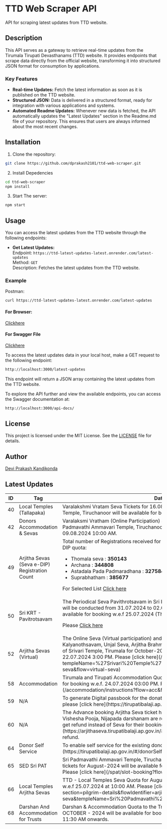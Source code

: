 # TTD Web Scraper API

API for scraping latest updates from TTD website.

## Description

This API serves as a gateway to retrieve real-time updates from the Tirumala Tirupati Devasthanams (TTD) website. It provides endpoints that scrape data directly from the official website, transforming it into structured JSON format for consumption by applications.

### Key Features

- **Real-time Updates:** Fetch the latest information as soon as it is published on the TTD website.
- **Structured JSON:** Data is delivered in a structured format, ready for integration with various applications and systems.
- **Automated Readme Updates:** Whenever new data is fetched, the API automatically updates the "Latest Updates" section in the Readme.md file of your repository. This ensures that users are always informed about the most recent changes.

## Installation

1. Clone the repository:

```bash
git clone https://github.com/dprakash2101/ttd-web-scraper.git
```

2. Install Depedencies

```bash
cd ttd-web-scraper
npm install
```

3. Start The server:

```bash
npm start
```



## Usage

You can access the latest updates from the TTD website through the following endpoints:

- **Get Latest Updates:**  
  Endpoint: `https://ttd-latest-updates-latest.onrender.com/latest-updates`  
  Method: `GET`  
  Description: Fetches the latest updates from the TTD website.

### Example
Postman:
```bash
curl https://ttd-latest-updates-latest.onrender.com/latest-updates
```
#### For Browser:
 [Clickhere](https://ttd-latest-updates-latest.onrender.com/latest-updates)

 #### For Swagger File
 [Clickhere](https://ttd-latest-updates-latest.onrender.com/api-docs/)


To access the latest updates data in your local host, make a GET request to the following endpoint:

```bash
http://localhost:3000/latest-updates
```
This endpoint will return a JSON array containing the latest updates from the TTD website.

To explore the API further and view the available endpoints, you can access the Swagger documentation at:

```bash
http://localhost:3000/api-docs/
```

## License

This project is licensed under the MIT License. See the [LICENSE](LICENSE) file for details.

## Author

[Devi Prakash Kandikonda](https://github.com/dprakash2101)

## Latest Updates
<table><thead><tr><th>ID</th><th>Tag</th><th>Data</th><th>Published At</th></tr></thead><tbody><tr><td>40</td><td>Local Temples (Tallapaka)</td><td>Varalakshmi Vratam Seva Tickets for 16.08.2024 in Sri Padmavathi Ammavari Temple, Tiruchanoor will be available for bookings w.e.f. 09.08.2024 10:00AM.</td><td>2024-08-08T10:22:33.982Z</td></tr><tr><td>42</td><td>Donors Accommodation &  Sevas</td><td>Varalaksmi Vratham (Online Participation) Seva tickets for 16.08.2024 in Sri Padmavathi Ammavari Temple, Tiruchanoor will be available for booking w.e.f. 09.08.2024 10:00 AM.</td><td>2024-08-08T10:24:21.448Z</td></tr><tr><td>49</td><td>Arjitha Sevas (Seva e-DIP) Registration Count</td><td>Total number of Registrations received for October - 2024 Srivari Arjitha Sevas e-DIP quota:

- Thomala seva : **350143**
- Archana : **344808**
- Astadala Pada Padmaradhana : **327584**
- Suprabhatham : **385677**

For Selected List [Click here](https://ttdevasthanams.ap.gov.in/misc/images/v4/2024_07_20_EDIP_SELECTIONS.pdf)</td><td>2024-07-20T04:42:06.823Z</td></tr><tr><td>50</td><td>Sri KRT - Pavitrotsavam</td><td>The Periodical Seva Pavithrotsavam in Sri Kodanda Rama Swamy Temple, Tirupati will be conducted from 31.07.2024 to 02.08.2024, The Seva Tickets will be available for booking w.e.f 25.07.2024 (Thursday) from 4:00 PM.

Please [Click here](/arjitha-seva/slot-booking?section=pilgrim-details&flowIdentifier=arjitha-seva&templeName=Sri%20Kodanda%20Rama%20Swamy%20Temple&sevaName=Pavithrotsavam)

</td><td>2024-07-25T10:08:30.882Z</td></tr><tr><td>52</td><td>Arjitha Sevas (Virtual)</td><td>The Online Seva (Virtual participation) and connected Darshan quota for Kalyanothsavam, Unjal Seva, Arjitha Brahmotsavam & Sahasra Deepalankara Sevas of Srivari Temple, Tirumala for October-2024 will be available for booking w.e.f. 22.07.2024 3:00 PM.
Please [click here](/virtual-seva/seva-instructions?templeName=%27Srivari%20Temple%27&flowIdentifier=virtual-seva&flow=virtual-seva)</td><td>2024-04-16T06:41:06.744Z</td></tr><tr><td>58</td><td>Accommodation</td><td>Tirumala and Tirupati Accommodation Quota for October-2024 will be available for booking w.e.f. 24.07.2024 03:00 PM. Please [Click Here](/accommodation/instructions?flow=acc&flowIdentifier=acc)</td><td>2024-06-12T11:22:06.189Z</td></tr><tr><td>59</td><td>N/A</td><td>To generate Digital passbook for the donations made before September 2016, please [click here](https://tirupatibalaji.ap.gov.in/#/donorPassbook).</td><td>2023-11-22T14:20:06.620Z</td></tr><tr><td>60</td><td>N/A</td><td>The Advance booking Arjitha Seva ticket holders of Sahasrakalasabhishekam, Vishesha Pooja, Nijapada darshanam are requested to avail Break Darshan or to get refund instead of Seva for their booking made in advance. Please [click here](https://arjithaseva.tirupatibalaji.ap.gov.in/#/) to avail break darshan or to get refund.</td><td>2023-11-22T14:20:16.980Z</td></tr><tr><td>64</td><td>Donor Self Service</td><td>To enable self service for the existing donors, please [Click here](https://tirupatibalaji.ap.gov.in/#/donorSelfservice).</td><td>2024-01-16T05:12:09.518Z</td></tr><tr><td>65</td><td>SED Sri PAT</td><td>Sri Padmavathi Ammavari Temple, Tiruchanoor Special Entry Darshan (Rs. 200/-) tickets for August-2024 will be available for booking w.e.f, 24.07.2024 10:00 AM. Please [click here](/spat/slot-booking?flow=spat&flowIdentifier=spat)</td><td>2024-02-24T06:50:05.802Z</td></tr><tr><td>66</td><td>Local Temples Arjitha Sevas</td><td>TTD - Local Temples Seva Quota for August-2024 will be available for booking w.e.f 25.07.2024 at 10:00 AM.
Please [click here](/arjitha-seva/slot-booking?section=pilgrim-details&flowIdentifier=arjitha-seva&templeName=Sri%20Padmavathi%20Ammavari%20Temple&sevaName=All)</td><td>2024-06-12T11:22:52.407Z</td></tr><tr><td>68</td><td>Darshan And Accommodation for Trusts</td><td>Darshan & Accommodation Quota to the Trusts / Schemes Donors for the month of OCTOBER - 2024 will be available for booking w.e.f 29.07.2024 (Monday) from 11:30 AM onwards.</td><td>2024-05-25T06:41:29.714Z</td></tr></tbody></table>
